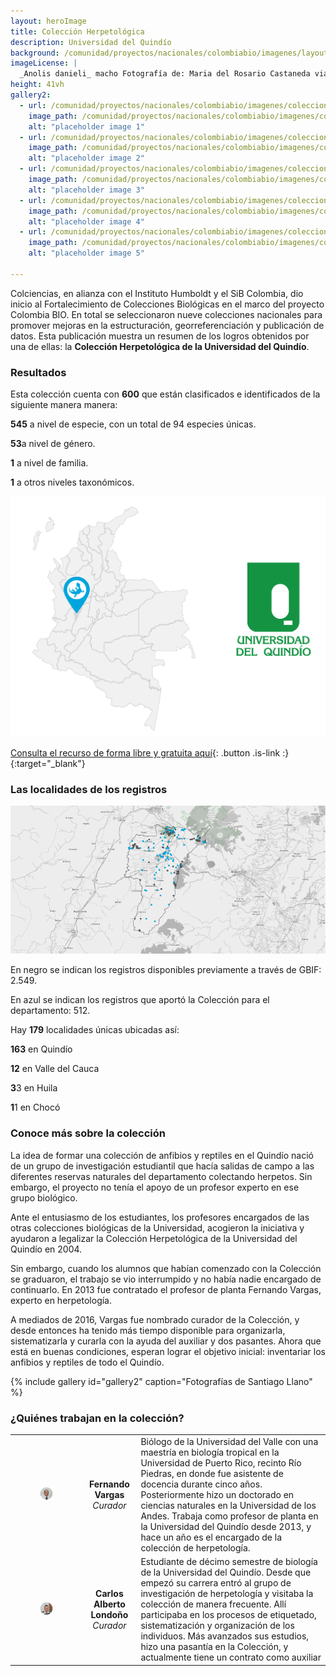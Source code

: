 ```yaml
---
layout: heroImage
title: Colección Herpetológica
description: Universidad del Quindío
background: /comunidad/proyectos/nacionales/colombiabio/imagenes/layout-herpeto2.jpg
imageLicense: |
  _Anolis danieli_ macho Fotografía de: Maria del Rosario Castaneda via [Flickr](https://flic.kr/p/f89XP6)
height: 41vh
gallery2:
  - url: /comunidad/proyectos/nacionales/colombiabio/imagenes/coleccion-herpetologica-de-la-universidad-del-quindio/h-u-q-001-1024x682.jpg
    image_path: /comunidad/proyectos/nacionales/colombiabio/imagenes/coleccion-herpetologica-de-la-universidad-del-quindio/h-u-q-001-280x280.jpg
    alt: "placeholder image 1"
  - url: /comunidad/proyectos/nacionales/colombiabio/imagenes/coleccion-herpetologica-de-la-universidad-del-quindio/h-u-q-002-1024x682.jpg
    image_path: /comunidad/proyectos/nacionales/colombiabio/imagenes/coleccion-herpetologica-de-la-universidad-del-quindio/h-u-q-002-280x280.jpg
    alt: "placeholder image 2"
  - url: /comunidad/proyectos/nacionales/colombiabio/imagenes/coleccion-herpetologica-de-la-universidad-del-quindio/h-u-q-003-1024x682.jpg
    image_path: /comunidad/proyectos/nacionales/colombiabio/imagenes/coleccion-herpetologica-de-la-universidad-del-quindio/h-u-q-003-280x280.jpg
    alt: "placeholder image 3"
  - url: /comunidad/proyectos/nacionales/colombiabio/imagenes/coleccion-herpetologica-de-la-universidad-del-quindio/h-u-q-004-1024x682.jpg
    image_path: /comunidad/proyectos/nacionales/colombiabio/imagenes/coleccion-herpetologica-de-la-universidad-del-quindio/h-u-q-004-280x280.jpg
    alt: "placeholder image 4"
  - url: /comunidad/proyectos/nacionales/colombiabio/imagenes/coleccion-herpetologica-de-la-universidad-del-quindio/h-u-q-005-1024x682.jpg
    image_path: /comunidad/proyectos/nacionales/colombiabio/imagenes/coleccion-herpetologica-de-la-universidad-del-quindio/h-u-q-005-280x280.jpg
    alt: "placeholder image 5"

---
```


Colciencias, en alianza con el Instituto Humboldt y el SiB Colombia, dio inicio al Fortalecimiento de Colecciones Biológicas en el marco del proyecto Colombia BIO. En total se seleccionaron nueve colecciones nacionales para promover mejoras en la estructuración, georreferenciación y publicación de datos. Esta publicación muestra un resumen de los logros obtenidos por una de ellas: la **Colección Herpetológica de la Universidad del Quindío**.

###  Resultados

Esta colección cuenta con <span class="tag is-info is-light"><b>600</b></span> que están clasificados e identificados de la siguiente manera manera:


<span class="tag is-info is-light"><b>545</b></span> a nivel de especie, con un total de 94 especies únicas. 

<span class="tag is-info is-light"><b>53</b></span>a nivel de género.

<span class="tag is-info is-light"><b>1</b></span> a nivel de familia.

<span class="tag is-info is-light"><b>1</b></span> a otros niveles taxonómicos.

<img src="/comunidad/proyectos/nacionales/colombiabio/imagenes/coleccion-herpetologica-de-la-universidad-del-quindio/map-h-u-q.png" width=770>

[Consulta el recurso de forma libre y gratuita aquí](http://ipt.biodiversidad.co/sib/resource?r=herpetologia-uq){: .button .is-link :}{:target="_blank"}

### Las localidades de los registros

<img src="/comunidad/proyectos/nacionales/colombiabio/imagenes/coleccion-herpetologica-de-la-universidad-del-quindio/mapa-her-uq.png" width=770>

<p class="is-size-7 has-text-grey has-text-centered">En negro se indican los registros  disponibles previamente a través de GBIF: 2.549.</p>

<p class="is-size-7 has-text-grey has-text-centered">En azul se indican los registros que aportó la Colección para el departamento: 512.</p>

Hay <span class="tag is-info is-light"><b>179</b></span> localidades únicas ubicadas así:

<span class="tag is-info is-light"><b>163</b></span> en Quindío

<span class="tag is-info is-light"><b>12</b></span> en Valle del Cauca

<span class="tag is-info is-light"><b>3</b></span>3 en Huila

<span class="tag is-info is-light"><b>1</b></span>1 en Chocó


### Conoce más sobre la colección

La idea de formar una colección de anfibios y reptiles en el Quindío nació de un grupo de investigación estudiantil que hacía salidas de campo a las diferentes reservas naturales del departamento colectando herpetos. Sin embargo, el proyecto no tenía el apoyo de un profesor experto en ese grupo biológico.

Ante el entusiasmo de los estudiantes, los profesores encargados de las otras colecciones biológicas de la Universidad, acogieron la iniciativa y ayudaron a legalizar la Colección Herpetológica de la Universidad del Quindío en 2004.

Sin embargo, cuando los alumnos que habían comenzado con la Colección se graduaron, el trabajo se vio interrumpido y no había nadie encargado de continuarlo. En 2013 fue contratado el profesor de planta Fernando Vargas, experto en herpetología.

A mediados de 2016, Vargas fue nombrado curador de la Colección, y desde entonces ha tenido más tiempo disponible para organizarla, sistematizarla y curarla con la ayuda del auxiliar y dos pasantes. Ahora que está en buenas condiciones, esperan lograr el objetivo inicial: inventariar los anfibios y reptiles de todo el Quindío.

{% include gallery id="gallery2" caption="Fotografías de Santiago Llano" %}


### ¿Quiénes trabajan en la colección?

| | |  |
| :-------------: |:-------------:| :-----|
|<figure class="image is-128x128"><img class="is-rounded" src="/comunidad/proyectos/nacionales/colombiabio/imagenes/coleccion-herpetologica-de-la-universidad-del-quindio/ph-u-q1.png"></figure> | <b>Fernando Vargas</b> <br> <i>Curador</i> | Biólogo de la Universidad del Valle con una maestría en biología tropical en la Universidad de Puerto Rico, recinto Río Piedras, en donde fue asistente de docencia durante cinco años. Posteriormente hizo un doctorado en ciencias naturales en la Universidad de los Andes. Trabaja como profesor de planta en la Universidad del Quindío desde 2013, y hace un año es el encargado de la colección de herpetología.|
|<figure class="image is-128x128"><img class="is-rounded" src="/comunidad/proyectos/nacionales/colombiabio/imagenes/coleccion-herpetologica-de-la-universidad-del-quindio/ph-u-q2.png"></figure> | <b>Carlos Alberto Londoño</b> <br> <i>Curador</i> | Estudiante de décimo semestre de biología de la Universidad del Quindío. Desde que empezó su carrera entró al grupo de investigación de herpetología y visitaba la colección de manera frecuente. Allí participaba en los procesos de etiquetado, sistematización y organización de los individuos. Más avanzados sus estudios, hizo una pasantía en la Colección, y actualmente tiene un contrato como auxiliar|
